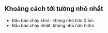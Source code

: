 ## Khoảng cách tới tường nhỏ nhất
 - Đầu báo cháy khói : không nhỏ hơn 0.5m
- Đầu báo cháy nhiệt: không nhỏ hơn 0.3m 
